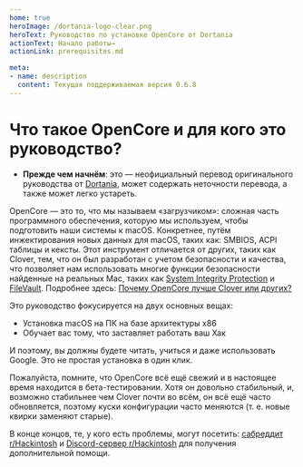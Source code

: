 ```yaml
---
home: true
heroImage: /dortania-logo-clear.png
heroText: Руководство по установке OpenCore от Dortania
actionText: Начало работы→
actionLink: prerequisites.md

meta:
- name: description
  content: Текущая поддерживаемая версия 0.6.8
---
```


# Что такое OpenCore и для кого это руководство?

* **Прежде чем начнём**: это — неофициальный перевод оригинального руководства от [Dortania](https://github.com/dortania), может содержать неточности перевода, а также может легко устареть.

OpenCore — это то, что мы называем «загрузчиком»: сложная часть программного обеспечения, которую мы используем, чтобы подготовить наши системы к macOS. Конкретнее, путём инжектирования новых данных для macOS, таких как: SMBIOS, ACPI таблицы и кексты. Этот инструмент отличается от других, таких как Clover, тем, что он был разработан с учетом безопасности и качества, что позволяет нам использовать многие функции безопасности найденные на реальных Mac, таких как [System Integrity Protection](https://support.apple.com/ru-ru/HT204899) и [FileVault](https://support.apple.com/ru-ru/HT204837). Подробнее здесь: [Почему OpenCore лучше Clover или других?](why-oc.md)

Это руководство фокусируется на двух основных вещах:

* Установка macOS на ПК на базе архитектуры x86
* Обучает вас тому, что заставляет работать ваш Хак

И поэтому, вы должны будете читать, учиться и даже использовать Google. Это не простая установка в один клик.

Пожалуйста, помните, что OpenCore всё ещё свежий и в настоящее время находится в бета-тестировании. Хотя он довольно стабильный, и, возможно стабильнее чем Clover почти во всём, он всё ещё часто обновляется, поэтому куски конфигурации часто меняются (т. е. новые квирки заменяют старые).

В конце концов, те, у кого есть проблемы, могут посетить: [сабреддит r/Hackintosh](https://www.reddit.com/r/hackintosh/) и [Discord-сервер r/Hackintosh](https://discord.gg/u8V7N5C) для получения дополнительной помощи.
